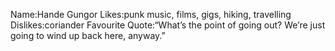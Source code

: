 Name:Hande Gungor
Likes:punk music, films, gigs, hiking, travelling
Dislikes:coriander
Favourite Quote:“What’s the point of going out? We’re just going to wind up back here, anyway.”